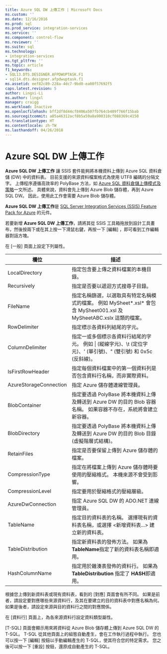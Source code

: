 ```yaml
---
title: Azure SQL DW 上傳工作 | Microsoft Docs
ms.custom: ''
ms.date: 12/16/2016
ms.prod: sql
ms.prod_service: integration-services
ms.service: ''
ms.component: control-flow
ms.reviewer: ''
ms.suite: sql
ms.technology:
- integration-services
ms.tgt_pltfrm: ''
ms.topic: article
f1_keywords:
- SQL13.DTS.DESIGNER.AFPDWUPTASK.F1
- sql14.dts.designer.afpdwuptask.f1
ms.assetid: eef82c89-228a-4dc7-9bd0-ea00f57692f5
caps.latest.revision: 5
author: Lingxi-Li
ms.author: lingxl
manager: craigg
ms.workload: Inactive
ms.openlocfilehash: bff2df8d44cf8406a507fb764cb409f766f15bab
ms.sourcegitcommit: a85a46312acf8b5a59a8a900310cf088369c4150
ms.translationtype: HT
ms.contentlocale: zh-TW
ms.lasthandoff: 04/26/2018
---
```

# <a name="azure-sql-dw-upload-task"></a>Azure SQL DW 上傳工作
**Azure SQL DW 上傳工作** 讓 SSIS 套件能夠將本機資料上傳到 Azure SQL 資料倉儲 (DW) 中的資料表。 目前支援的來源資料檔案格式為使用 UTF8 編碼的分隔文字。 上傳程序遵循高效率的 PolyBase 方法，如 [Azure SQL 資料倉儲上傳模式及策略](https://blogs.msdn.microsoft.com/sqlcat/2016/02/06/azure-sql-data-warehouse-loading-patterns-and-strategies/)一文所述。 具體來說，資料會先上傳到 Azure Blob 儲存體，再到 Azure SQL DW。 因此，使用此工作會需要 Azure Blob 儲存體。

**Azure SQL DW 上傳工作**是 [SQL Server Integration Services (SSIS) Feature Pack for Azure](../../integration-services/azure-feature-pack-for-integration-services-ssis.md) 的元件。

若要新增 **Azure SQL DW 上傳工作**，請將其從 SSIS 工具箱拖放到設計工具畫布，然後按兩下或在其上按一下滑鼠右鍵，再按一下 [編輯]  ，即可看到工作編輯器對話方塊。

在 [一般]  頁面上設定下列屬性。

欄位|描述
-----|-----------
LocalDirectory|指定包含要上傳之資料檔案的本機目錄。
Recursively|指定是否要以遞迴方式搜尋子目錄。
FileName|指定名稱篩選，以選取具有特定名稱模式的檔案。 例如 MySheet*.xsl\* 會包含 MySheet001.xsl 及 MySheetABC.xslx 這類的檔案。
RowDelimiter|指定標示各資料列結尾的字元。
ColumnDelimiter|指定一或多個標示各資料行結尾的字元。 例如 &#124; (縱線字元)、\t (定位字元)、' (單引號)、" (雙引號) 和 0x5c (反斜線)。
IsFirstRowHeader|指定每個資料檔案中的第一個資料列是否包含資料行名稱，而非實際資料。
AzureStorageConnection|指定 Azure 儲存體連線管理員。
BlobContainer|指定要透過 PolyBase 將本機資料上傳及轉送到 Azure DW 的目的 Blob 容器名稱。 如果容器不存在，系統將會建立新容器。
BlobDirectory|指定要透過 PolyBase 將本機資料上傳及轉送到 Azure DW 的目的 Blob 目錄 (虛擬階層式結構)。
RetainFiles|指定是否要保留上傳到 Azure 儲存體的檔案。
CompressionType|指定在將檔案上傳到 Azure 儲存體時要使用的壓縮格式。 本機來源不會受到影響。
CompressionLevel|指定要用於壓縮格式的壓縮層級。
AzureDwConnection|指定 Azure SQL DW 的 ADO.NET 連線管理員。
TableName|指定目的資料表的名稱。 選擇現有的資料表名稱，或選擇 \<新增資料表...> 建立新的資料表。
TableDistribution|指定新資料表的發佈方法。 如果為 **TableName**指定了新的資料表名稱即適用。
HashColumnName|指定用於雜湊表發佈的資料行。 如果為 **TableDistribution** 指定了 **HASH**即適用。

根據您上傳到新資料表或現有資料表，看到的 [對應]  頁面會有所不同。 如果是前者，請設定要對應哪些來源資料行，及其在要建立的目的資料表中對應名稱為何。 如果是後者，請設定來源與目的資料行之間的對應關係。

在 [資料行]  頁面上，為各來源資料行設定資料類型屬性。

[T-SQL]  頁面會顯示用來將資料從 Azure Blob 儲存體上傳到 Azure SQL DW 的 T-SQL。 T-SQL 從其他頁面上的組態自動產生，會在工作執行過程中執行。 您也可以按一下 [編輯]  按鈕以手動編輯產生的 T-SQL，使其符合您的特定需求。 您之後可以按一下 [重設]  按鈕，還原成自動產生的 T-SQL。

